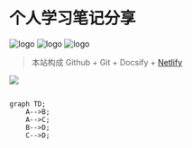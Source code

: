 <!-- {docsify-ignore}  忽略副标题-->

<!-- # Headline
## hello  {docsify-ignore} -->

# 个人学习笔记分享
![logo](https://docsify.js.org/_media/icon.svg ':size=WIDTHxHEIGHT')
![logo](https://docsify.js.org/_media/icon.svg ':size=50x100')
![logo](https://docsify.js.org/_media/icon.svg ':size=100')

> 本站构成 Github + Git + Docsify + [Netlify](https://www.netlify.com/)

![](https://badgen.net/github/stars/maimai977977/MaiMaiNote)


```mermaid

graph TD;
    A-->B;
    A-->C;
    B-->D;
    C-->D;

```